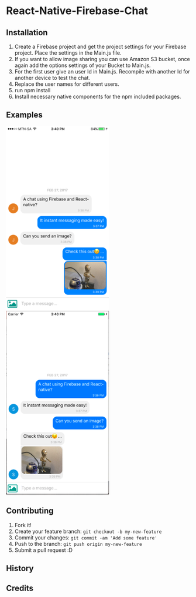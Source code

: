 # React-Native-Firebase-Chat

## Installation

1. Create a Firebase project and get the project settings for your Firebase project. Place the settings in the Main.js file.
2. If you want to allow image sharing you can use Amazon S3 bucket, once again add the options settings of your Bucket to Main.js.
3. For the first user give an user Id in Main.js. Recompile with another Id for another device to test the chat.
4. Replace the user names for different users.
5. run npm install
6. Install necessary native components for the npm included packages.

## Examples

<img src="/IMG_6505.PNG" height="500" /><img src="/Screen Shot 2017-02-27 at 3.40.05 PM.png" height="500" />

<!-- ![Alt text](/IMG_6505.PNG?raw=true "Optional Title") {:height="24px" width="48px"} ![Alt text](/Screen Shot 2017-02-27 at 3.40.05 PM.png?raw=true "Optional Title") {:height="24px" width="48px"} -->

## Contributing

1. Fork it!
2. Create your feature branch: `git checkout -b my-new-feature`
3. Commit your changes: `git commit -am 'Add some feature'`
4. Push to the branch: `git push origin my-new-feature`
5. Submit a pull request :D

## History



## Credits

